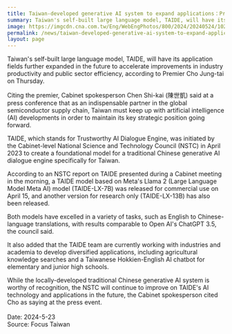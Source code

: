 ```yaml
---
title: Taiwan-developed generative AI system to expand applications：Premier
summary: Taiwan's self-built large language model, TAIDE, will have its application fields further expanded in the future to accelerate improvements in industry productivity and public sector efficiency, according to Premier Cho Jung-tai (卓榮泰) on Thursday.
image: https://imgcdn.cna.com.tw/Eng/WebEngPhotos/800/2024/20240524/1024x768_042662315958.jpg
permalink: /news/taiwan-developed-generative-ai-system-to-expand-applications-premier/
layout: page
---
```


Taiwan's self-built large language model, TAIDE, will have its application fields further expanded in the future to accelerate improvements in industry productivity and public sector efficiency, according to Premier Cho Jung-tai on Thursday.

Citing the premier, Cabinet spokesperson Chen Shi-kai (陳世凱) said at a press conference that as an indispensable partner in the global semiconductor supply chain, Taiwan must keep up with artificial intelligence (AI) developments in order to maintain its key strategic position going forward.

TAIDE, which stands for Trustworthy AI Dialogue Engine, was initiated by the Cabinet-level National Science and Technology Council (NSTC) in April 2023 to create a foundational model for a traditional Chinese generative AI dialogue engine specifically for Taiwan.

According to an NSTC report on TAIDE presented during a Cabinet meeting in the morning, a TAIDE model based on Meta's Llama 2 (Large Language Model Meta AI) model (TAIDE-LX-7B) was released for commercial use on April 15, and another version for research only (TAIDE-LX-13B) has also been released.

Both models have excelled in a variety of tasks, such as English to Chinese-language translations, with results comparable to Open AI's ChatGPT 3.5, the council said.

It also added that the TAIDE team are currently working with industries and academia to develop diversified applications, including agricultural knowledge searches and a Taiwanese Hokkien-English AI chatbot for elementary and junior high schools.

While the locally-developed traditional Chinese generative AI system is worthy of recognition, the NSTC will continue to improve on TAIDE's AI technology and applications in the future, the Cabinet spokesperson cited Cho as saying at the press event.
<br/>
<br/>
Date: 2024-5-23
<br/>
Source: Focus Taiwan
